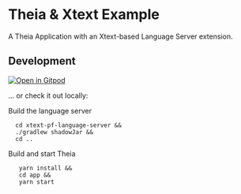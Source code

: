 # Theia & Xtext Example

A Theia Application with an Xtext-based Language Server extension.

## Development

[![Open in Gitpod](https://gitpod.io/button/open-in-gitpod.svg)](https://gitpod.io/#https://github.com/theia-ide/theia-xtext)

... or check it out locally:

Build the language server
```
  cd xtext-pf-language-server &&
  ./gradlew shadowJar &&
  cd ..
```

Build and start Theia
```
   yarn install &&
   cd app &&
   yarn start
```

